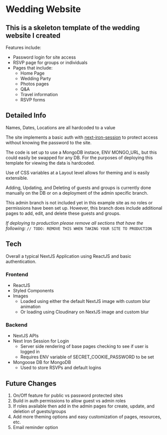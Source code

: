 # Wedding Website

## This is a skeleton template of the wedding website I created

Features include:
- Password login for site access
- RSVP page for groups or individuals
- Pages that include:
  - Home Page
  - Wedding Party
  - Photos pages
  - Q&A
  - Travel information
  - RSVP forms

## Detailed Info

Names, Dates, Locations are all hardcoded to a value

The site implements a basic auth with [next-iron-session](https://github.com/vvo/next-iron-session) to protect access without knowing the password to the site.

The code is set up to use a MongoDB instace, ENV MONGO_URL, but this could easily be swapped for any DB. For the purposes of deploying this template for viewing the data is hardcoded.

Use of CSS variables at a Layout level allows for theming and is easily extensible.

Adding, Updating, and Deleting of guests and groups is currently done manually on the DB or on a deployment of the admin specific branch.

This admin branch is not included yet in this example site as no roles or permissions have been set up. However, this branch does include  additional pages to add, edit, and delete these guests and groups.

*If deploying to production please remove all sections that have the following:*
```// TODO: REMOVE THIS WHEN TAKING YOUR SITE TO PRODUCTION```

## Tech

Overall a typical NextJS Application using ReactJS and basic authentication.

### Frontend

- ReactJS
- Styled Components
- Images
  - Loaded using either the default NextJS image with custom blur animation
  - Or loading using Cloudinary on NextJS image and custom blur

### Backend

- NextJS APIs
- Next Iron Session for Login
  - Server side rendering of base pages checking to see if user is logged in
  - Requires ENV variable of SECRET_COOKIE_PASSWORD to be set
- Mongoose DB for MongoDB
  - Used to store RSVPs and default logins

## Future Changes
1. On/Off feature for public vs password protected sites
2. Build in auth permissions to allow guest vs admin roles
3. If roles available then add in the admin pages for create, update, and deletion of guests/groups
4. Add more theming options and easy customization of pages, resources, etc.
5. Email reminder option
